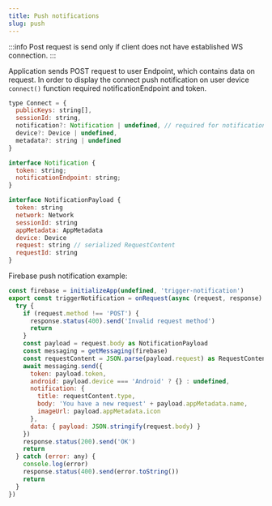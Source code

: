 ```yaml
---
title: Push notifications
slug: push
---
```


:::info
Post request is send only if client does not have established WS connection.
:::

Application sends POST request to user Endpoint, which contains data on request.
In order to display the connect push notification on user device `connect()` function required notificationEndpoint and token.

```js
type Connect = {
  publicKeys: string[],
  sessionId: string,
  notification?: Notification | undefined, // required for notification purposes
  device?: Device | undefined,
  metadata?: string | undefined
}

interface Notification {
  token: string;
  notificationEndpoint: string;
}

interface NotificationPayload {
  token: string
  network: Network
  sessionId: string
  appMetadata: AppMetadata
  device: Device
  request: string // serialized RequestContent
  requestId: string
}

```

Firebase push notification example:

```js
const firebase = initializeApp(undefined, 'trigger-notification')
export const triggerNotification = onRequest(async (request, response) => {
  try {
    if (request.method !== 'POST') {
      response.status(400).send('Invalid request method')
      return
    }
    const payload = request.body as NotificationPayload
    const messaging = getMessaging(firebase)
    const requestContent = JSON.parse(payload.request) as RequestContent
    await messaging.send({
      token: payload.token,
      android: payload.device === 'Android' ? {} : undefined,
      notification: {
        title: requestContent.type,
        body: 'You have a new request' + payload.appMetadata.name,
        imageUrl: payload.appMetadata.icon
      },
      data: { payload: JSON.stringify(request.body) }
    })
    response.status(200).send('OK')
    return
  } catch (error: any) {
    console.log(error)
    response.status(400).send(error.toString())
    return
  }
})
```
